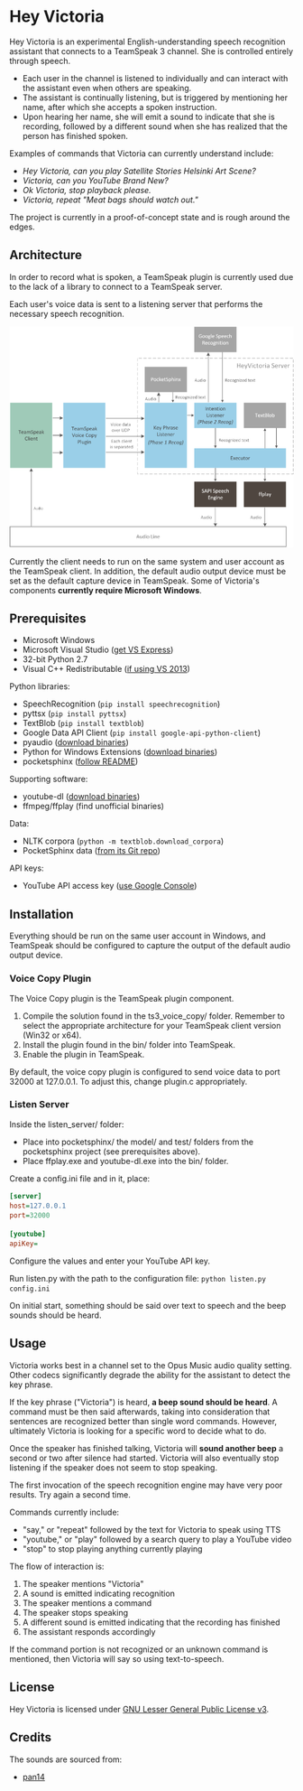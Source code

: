 # Hey Victoria

Hey Victoria is an experimental English-understanding speech recognition assistant that connects to a TeamSpeak 3 channel. She is controlled entirely through speech.

* Each user in the channel is listened to individually and can interact with the assistant even when others are speaking.
* The assistant is continually listening, but is triggered by mentioning her name, after which she accepts a spoken instruction.
* Upon hearing her name, she will emit a sound to indicate that she is recording, followed by a different sound when she has realized that the person has finished spoken.

Examples of commands that Victoria can currently understand include:

* *Hey Victoria, can you play Satellite Stories Helsinki Art Scene?*
* *Victoria, can you YouTube Brand New?*
* *Ok Victoria, stop playback please.*
* *Victoria, repeat "Meat bags should watch out."*

The project is currently in a proof-of-concept state and is rough around the edges.

## Architecture

In order to record what is spoken, a TeamSpeak plugin is currently used due to the lack of a library to connect to a TeamSpeak server.

Each user's voice data is sent to a listening server that performs the necessary speech recognition.

![Architecture](images/architecture.png)

Currently the client needs to run on the same system and user account as the TeamSpeak client. In addition, the default audio output device must be set as the default capture device in TeamSpeak. Some of Victoria's components **currently require Microsoft Windows**.

## Prerequisites

* Microsoft Windows
* Microsoft Visual Studio ([get VS Express](https://www.visualstudio.com/en-us/products/visual-studio-express-vs.aspx))
* 32-bit Python 2.7
* Visual C++ Redistributable ([if using VS 2013](https://www.microsoft.com/en-us/download/details.aspx?id=40784))

Python libraries:

* SpeechRecognition (`pip install speechrecognition`)
* pyttsx (`pip install pyttsx`)
* TextBlob (`pip install textblob`)
* Google Data API Client (`pip install google-api-python-client`)
* pyaudio ([download binaries](https://people.csail.mit.edu/hubert/pyaudio/#downloads))
* Python for Windows Extensions ([download binaries](http://sourceforge.net/projects/pywin32/files/pywin32/))
* pocketsphinx ([follow README](https://github.com/cmusphinx/pocketsphinx-python))

Supporting software:

* youtube-dl ([download binaries](https://rg3.github.io/youtube-dl/))
* ffmpeg/ffplay (find unofficial binaries)

Data:

* NLTK corpora (`python -m textblob.download_corpora`)
* PocketSphinx data ([from its Git repo](https://github.com/cmusphinx/pocketsphinx))

API keys:

* YouTube API access key ([use Google Console](https://code.google.com/apis/console/))

## Installation

Everything should be run on the same user account in Windows, and TeamSpeak should be configured to capture the output of the default audio output device.

### Voice Copy Plugin

The Voice Copy plugin is the TeamSpeak plugin component.

1. Compile the solution found in the ts3_voice_copy/ folder. Remember to select the appropriate architecture for your TeamSpeak client version (Win32 or x64).
2. Install the plugin found in the bin/ folder into TeamSpeak.
3. Enable the plugin in TeamSpeak.

By default, the voice copy plugin is configured to send voice data to port 32000 at 127.0.0.1. To adjust this, change plugin.c appropriately.

### Listen Server

Inside the listen_server/ folder:

* Place into pocketsphinx/ the model/ and test/ folders from the pocketsphinx project (see prerequisites above).
* Place ffplay.exe and youtube-dl.exe into the bin/ folder.

Create a config.ini file and in it, place:

```ini
[server]
host=127.0.0.1
port=32000

[youtube]
apiKey=
```

Configure the values and enter your YouTube API key.

Run listen.py with the path to the configuration file: `python listen.py config.ini`

On initial start, something should be said over text to speech and the beep sounds should be heard.

## Usage

Victoria works best in a channel set to the Opus Music audio quality setting. Other codecs significantly degrade the ability for the assistant to detect the key phrase. 

If the key phrase ("Victoria") is heard, **a beep sound should be heard**. A command must be then said afterwards, taking into consideration that sentences are recognized better than single word commands. However, ultimately Victoria is looking for a specific word to decide what to do.

Once the speaker has finished talking, Victoria will **sound another beep** a second or two after silence had started. Victoria will also eventually stop listening if the speaker does not seem to stop speaking.

The first invocation of the speech recognition engine may have very poor results. Try again a second time.

Commands currently include:

* "say," or "repeat" followed by the text for Victoria to speak using TTS
* "youtube," or "play" followed by a search query to play a YouTube video
* "stop" to stop playing anything currently playing

The flow of interaction is:

1. The speaker mentions "Victoria"
2. A sound is emitted indicating recognition
3. The speaker mentions a command
4. The speaker stops speaking
5. A different sound is emitted indicating that the recording has finished
6. The assistant responds accordingly

If the command portion is not recognized or an unknown command is mentioned, then Victoria will say so using text-to-speech.

## License

Hey Victoria is licensed under [GNU Lesser General Public License v3](https://www.gnu.org/licenses/lgpl-3.0.en.html).

## Credits

The sounds are sourced from:

* [pan14](https://www.freesound.org/people/pan14/)
